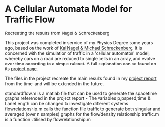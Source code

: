 # A Cellular Automata Model for Traffic Flow
Recreating the results from Nagel &amp; Schreckenberg 

This project was completed in service of my Physics Degree some years ago, based on the work of [Kai Nagel &amp; Michael Schreckenberg](https://hal.archives-ouvertes.fr/jpa-00246697/document). It is concerned with the simulation of traffic in a 'cellular automaton' model, whereby cars on a road are reduced to single cells in an array, and evolve over time according to a simple ruleset. A full explanation can be found on its [project page](https://adam-howlett.github.io/cellularautomata.html).

The files in the project recreate the main results found in my [project report](https://adam-howlett.github.io/cellularautomata.html) from the time, and will be extended in the future.

standardflow.m is a matlab file that can be used to generate the spacetime graphs referenced in the project report - The variables p,pspeed,time  & LaneLength can be changed to investigate different systems
flowrelationship.m calls the function file traffic to generate both singular and averaged (over n samples) graphs for the flow/density relationship
traffic.m is a function utilised by flowrelationship.m 
